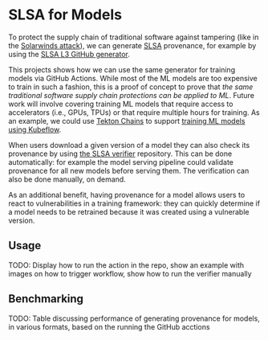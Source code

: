# SLSA for Models

To protect the supply chain of traditional software against tampering (like in
the [Solarwinds attack][solarwinds]), we can generate [SLSA][slsa] provenance,
for example by using the [SLSA L3 GitHub generator][slsa-generator].

This projects shows how we can use the same generator for training models via
GitHub Actions. While most of the ML models are too expensive to train in such a
fashion, this is a proof of concept to prove that _the same traditional software
supply chain protections can be applied to ML_. Future work will involve
covering training ML models that require access to accelerators (i.e., GPUs,
TPUs) or that require multiple hours for training. As an example, we could use
[Tekton Chains][tekton-chains] to support [training ML models using
Kubeflow][tekton-kubeflow].

When users download a given version of a model they can also check its
provenance by using [the SLSA verifier][slsa-verifier] repository. This can be
done automatically: for example the model serving pipeline could validate
provenance for all new models before serving them. The verification can also be
done manually, on demand.

As an additional benefit, having provenance for a model allows users to react
to vulnerabilities in a training framework: they can quickly determine if a
model needs to be retrained because it was created using a vulnerable version.

## Usage

TODO: Display how to run the action in the repo, show an example with images on
how to trigger workflow, show how to run the verifier manually

## Benchmarking

TODO: Table discussing performance of generating provenance for models, in
various formats, based on the running the GitHub acctions

[slsa-generator]: https://github.com/slsa-framework/slsa-github-generator
[slsa-verifier]: https://github.com/slsa-framework/slsa-verifier/
[slsa]: https://slsa.dev
[solarwinds]: https://www.techtarget.com/whatis/feature/SolarWinds-hack-explained-Everything-you-need-to-know
[tekton-chains]: https://github.com/tektoncd/chains
[tekton-kubeflow]: https://www.kubeflow.org/docs/components/pipelines/v1/sdk/pipelines-with-tekton/
